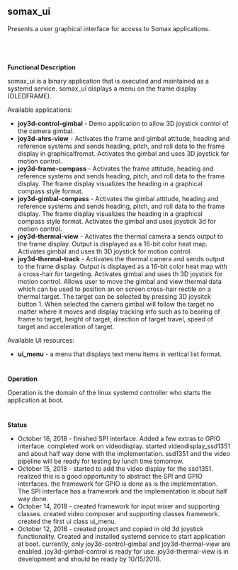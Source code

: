 ## **somax_ui**

Presents a user graphical interface for access to Somax applications.
#

&nbsp;


**Functional Description**

somax_ui is a binary application that is executed and maintained as a systemd
service. somax_ui displays a menu on the frame display (OLEDFRAME).

Available applications:
* **joy3d-control-gimbal** - Demo application to allow 3D joystick control of the camera
  gimbal.
* **joy3d-ahrs-view** - Activates the frame and gimbal attitude, heading and reference systems
  and sends heading, pitch, and roll data to the frame display in graphicalfromat.
  Activates the gimbal and uses 3D joystick for motion control.
* **joy3d-frame-compass** - Activates the frame attitude, heading and reference systems
  and sends heading, pitch, and roll data to the frame display. The frame display
  visualizes the heading in a graphical compass style format.
* **joy3d-gimbal-compass** - Activates the gimbal attitude, heading and reference systems
  and sends heading, pitch, and roll data to the frame display. The frame display
  visualizes the heading in a graphical compass style format. Activates the gimbal
  and uses joystick 3d for motion control.
* **joy3d-thermal-view** - Activates the thermal camera a sends output to the
  frame display. Output is displayed as a 16-bit color heat map. Activates gimbal and
  uses th 3D joystick for motion control.
* **joy3d-thermal-track** - Activates the thermal camera and sends output to the
  frame display. Output is displayed as a 16-bit color heat map with a cross-hair
  for targeting. Activates gimbal and uses th 3D joystick for motion control.
  Allows user to move the gimbal and view thermal data which can be used to position
  an on screen cross-hair rectile on a thermal target. The target can be selected
  by pressing 3D joysitck button 1. When selected the camera gimbal will follow the
  target no matter where it moves and display tracking info such as to bearing
  of frame to target, height of target, direction of target travel, speed of target
  and acceleration of target.

Available UI resources:
* **ui_menu** - a menu that displays text menu items in vertical list format.

#
**Operation**

Operation is the domain of the linux systemd controller who starts the application
at boot.
#
**Status**

* October 16, 2018 - finished SPI interface. Added a few extras to GPIO interface.
  completed work on videodisplay. started videodisplay_ssd1351 and about half way done
  with the implementation. ssd1351 and the video pipeline will be ready for testing
  by lunch time tomorrow.
* October 15, 2018 - started to add the video display for the ssd1351. realized this
  is a good opportunity to abstract the SPI and GPIO interfaces. the framework for
  GPIO is done as is the implementation. The SPI interface has a framework and the
  implementation is about half way done.
* October 14, 2018 - created framework for input mixer and supporting classes. created video
  composer and supporting classes framework. created the first ui class ui_menu.
* October 12, 2018 - created project and copied in old 3d joystick functionality.
  Created and installed systemd service to start application at boot. currently,
  only joy3d-control-gimbal and joy3d-thermal-view are enabled. joy3d-gimbal-control
  is ready for use. joy3d-thermal-view is in development and should be ready by
  10/15/2018.



